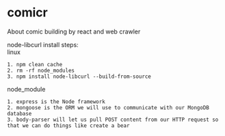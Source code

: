 # comicr
About comic building by react and web crawler

node-libcurl
install steps:      
linux
```linux
1. npm clean cache
2. rm -rf node_modules
3. npm install node-libcurl --build-from-source
```
node_module
```node_module
1. express is the Node framework
2. mongoose is the ORM we will use to communicate with our MongoDB database
3. body-parser will let us pull POST content from our HTTP request so that we can do things like create a bear
```
